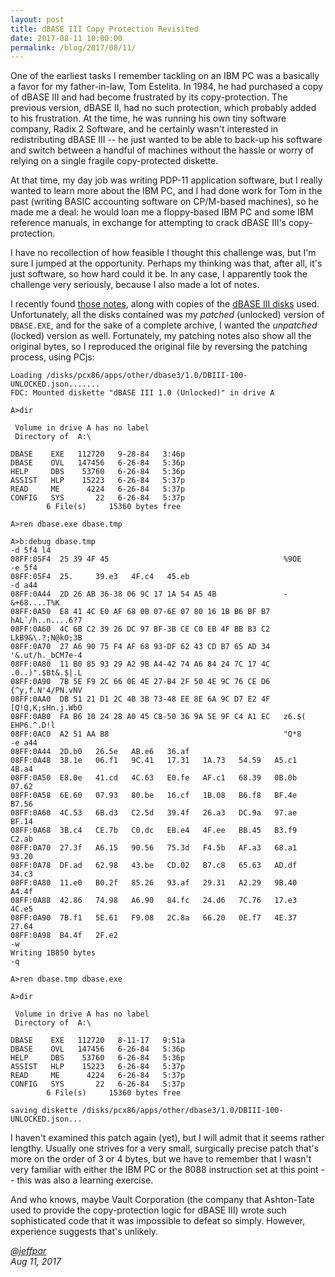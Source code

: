 ```yaml
---
layout: post
title: dBASE III Copy Protection Revisited
date: 2017-08-11 10:00:00
permalink: /blog/2017/08/11/
---
```


One of the earliest tasks I remember tackling on an IBM PC was a basically a favor for my father-in-law, Tom Estelita.
In 1984, he had purchased a copy of dBASE III and had become frustrated by its copy-protection.  The previous version,
dBASE II, had no such protection, which probably added to his frustration.  At the time, he was running his own tiny
software company, Radix 2 Software, and he certainly wasn't interested in redistributing dBASE III -- he just wanted to
be able to back-up his software and switch between a handful of machines without the hassle or worry of relying on a
single fragile copy-protected diskette.

At that time, my day job was writing PDP-11 application software, but I really wanted to learn more about the IBM PC,
and I had done work for Tom in the past (writing BASIC accounting software on CP/M-based machines), so he made me a
deal: he would loan me a floppy-based IBM PC and some IBM reference manuals, in exchange for attempting to crack dBASE
III's copy-protection.

I have no recollection of how feasible I thought this challenge was, but I'm sure I jumped at the opportunity.
Perhaps my thinking was that, after all, it's just software, so how hard could it be.  In any case, I apparently took
the challenge very seriously, because I also made a lot of notes.

I recently found [those notes](/pubs/personal/#dbase-iii-copy-protection), along with copies of the
[dBASE III disks](/disks/pcx86/apps/other/dbase3/1.0/) used.  Unfortunately, all the disks contained was my *patched*
(unlocked) version of `DBASE.EXE`, and for the sake of a complete archive, I wanted the *unpatched* (locked) version as
well.  Fortunately, my patching notes also show all the original bytes, so I reproduced the original file by reversing
the patching process, using PCjs:

	Loading /disks/pcx86/apps/other/dbase3/1.0/DBIII-100-UNLOCKED.json.......
	FDC: Mounted diskette "dBASE III 1.0 (Unlocked)" in drive A
	
	A>dir
	
	 Volume in drive A has no label
	 Directory of  A:\
	
	DBASE    EXE   112720   9-28-84   3:46p
	DBASE    OVL   147456   6-26-84   5:36p
	HELP     DBS    53760   6-26-84   5:36p
	ASSIST   HLP    15223   6-26-84   5:37p
	READ     ME      4224   6-26-84   5:37p
	CONFIG   SYS       22   6-26-84   5:37p
	        6 File(s)     15360 bytes free
	
	A>ren dbase.exe dbase.tmp
	
	A>b:debug dbase.tmp
	-d 5f4 l4
	08FF:05F4  25 39 4F 45                                       %9OE
	-e 5f4
	08FF:05F4  25.     39.e3   4F.c4   45.eb
	-d a44
	08FF:0A44  2D 26 AB 36-38 06 9C 17 1A 54 A5 4B               -&+68....T%K
	08FF:0A50  E8 41 4C E0 AF 68 0B 07-6E 07 80 16 1B B6 BF B7   hAL`/h..n....6?7
	08FF:0A60  4C 6B C2 39 26 DC 97 BF-3B CE C0 EB 4F BB B3 C2   LkB9&\.?;N@kO;3B
	08FF:0A70  27 A6 90 75 F4 AF 68 93-DF 62 43 CD B7 65 AD 34   '&.ut/h._bCM7e-4
	08FF:0A80  11 B0 85 93 29 A2 9B A4-42 74 A6 84 24 7C 17 4C   .0..)".$Bt&.$|.L
	08FF:0A90  7B 5E F9 2C 66 0E 4E 27-B4 2F 50 4E 9C 76 CE D6   {^y,f.N'4/PN.vNV
	08FF:0AA0  DB 51 21 D1 2C 4B 3B 73-48 EE 8E 6A 9C D7 E2 4F   [Q!Q,K;sHn.j.WbO
	08FF:0AB0  FA B6 10 24 28 A0 45 C8-50 36 9A 5E 9F C4 A1 EC   z6.$( EHP6.^.D!l
	08FF:0AC0  A2 51 AA B8                                       "Q*8
	-e a44
	08FF:0A44  2D.b0   26.5e   AB.e6   36.af   
	08FF:0A48  38.1e   06.f1   9C.41   17.31   1A.73   54.59   A5.c1   4B.a4   
	08FF:0A50  E8.0e   41.cd   4C.63   E0.fe   AF.c1   68.39   0B.0b   07.62   
	08FF:0A58  6E.60   07.93   80.be   16.cf   1B.08   B6.f8   BF.4e   B7.56   
	08FF:0A60  4C.53   6B.d3   C2.5d   39.4f   26.a3   DC.9a   97.ae   BF.14   
	08FF:0A68  3B.c4   CE.7b   C0.dc   EB.e4   4F.ee   BB.45   B3.f9   C2.ab   
	08FF:0A70  27.3f   A6.15   90.56   75.3d   F4.5b   AF.a3   68.a1   93.20   
	08FF:0A78  DF.ad   62.98   43.be   CD.02   B7.c8   65.63   AD.df   34.c3   
	08FF:0A80  11.e0   B0.2f   85.26   93.af   29.31   A2.29   9B.40   A4.4f   
	08FF:0A88  42.86   74.98   A6.90   84.fc   24.d6   7C.76   17.e3   4C.e5   
	08FF:0A90  7B.f1   5E.61   F9.08   2C.8a   66.20   0E.f7   4E.37   27.64   
	08FF:0A98  B4.4f   2F.e2
	-w
	Writing 1B850 bytes
	-q
	
	A>ren dbase.tmp dbase.exe
	
	A>dir
	
	 Volume in drive A has no label
	 Directory of  A:\
	
	DBASE    EXE   112720   8-11-17   9:51a
	DBASE    OVL   147456   6-26-84   5:36p
	HELP     DBS    53760   6-26-84   5:36p
	ASSIST   HLP    15223   6-26-84   5:37p
	READ     ME      4224   6-26-84   5:37p
	CONFIG   SYS       22   6-26-84   5:37p
	        6 File(s)     15360 bytes free
	
	saving diskette /disks/pcx86/apps/other/dbase3/1.0/DBIII-100-UNLOCKED.json...

I haven't examined this patch again (yet), but I will admit that it seems rather lengthy.  Usually one strives for
a very small, surgically precise patch that's more on the order of 3 or 4 bytes, but we have to remember that I wasn't
very familiar with either the IBM PC or the 8088 instruction set at this point -- this was also a learning exercise.

And who knows, maybe Vault Corporation (the company that Ashton-Tate used to provide the copy-protection logic for
dBASE III) wrote such sophisticated code that it was impossible to defeat so simply.  However, experience suggests
that's unlikely. 

*[@jeffpar](http://twitter.com/jeffpar)*  
*Aug 11, 2017*
